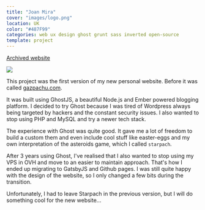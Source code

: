 ```yaml
---
title: "Joan Mira"
cover: "images/logo.png"
location: UK
color: "#487F99"
categories: web ux design ghost grunt sass inverted open-source
template: project
---
```


<p class="align-center">
<a class="btn" role="button" href="http://joanmira-ghost.herokuapp.com" target="_blank">Archived website</a>
</p>

![](/work/joanmira/images/1.jpg)

This project was the first version of my new personal website. Before it was called [gazpachu.com](/gazpachu).

It was built using GhostJS, a beautiful Node.js and Ember powered blogging platform. I decided to try Ghost because I was tired of Wordpress always being targeted by hackers and the constant security issues. I also wanted to stop using PHP and MySQL and try a newer tech stack.

The experience with Ghost was quite good. It gave me a lot of freedom to build a custom them and even include cool stuff like easter-eggs and my own interpretation of the asteroids game, which I called `starpach`.

After 3 years using Ghost, I've realised that I also wanted to stop using my VPS in OVH and move to an easier to maintain approach. That's how I ended up migrating to GatsbyJS and Github pages. I was still quite happy with the design of the website, so I only changed a few bits during the transition.

Unfortunately, I had to leave Starpach in the previous version, but I will do something cool for the new website...
